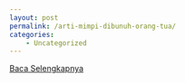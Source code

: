 ```yaml
---
layout: post
permalink: /arti-mimpi-dibunuh-orang-tua/
categories:
    - Uncategorized
---
```


[Baca Selengkapnya](/06)